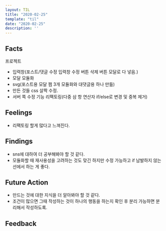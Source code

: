 ```yaml
---
layout: TIL
title: "2020-02-25"
template: "til"
date: "2020-02-25"
description: ''
---
```


## Facts

프로젝트

- 입력창(포스트/댓글 수정 입력창 수정 버튼 삭제 버튼 모달로 다 넣음.)
- 모달 모듈화
- svg(포스트용 모달 쩜 3개 모듈화와 대댓글용 하나 만듦)
- 만든 것들 css 살짝 수정.
- 서버 쪽 수정 기능 리팩토링(다중 삼 항 연산자 if/else로 변경 및 중복 제거)

## Feelings

- 리팩토링 할게 많다고 느껴진다.

## Findings

- sns에 대하여 더 공부해봐야 할 것 같다.
- 모듈화할 때 재사용성을 고려하는 것도 맞긴 하지만 수정 가능하고 if 남발하지 않는 선에서 하는 게 좋다.

## Future Action

- 만드는 것에 대한 지식을 더 알아봐야 할 것 같다.
- 조건이 많으면 그때 작성하는 것이 하나의 행동을 하는지 확인 후 분리 가능하면 분리해서 작성하도록.

## Feedback
